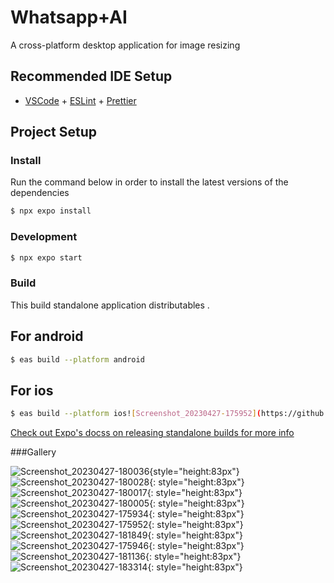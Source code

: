 # Whatsapp+AI
A cross-platform desktop application for image resizing

## Recommended IDE Setup

- [VSCode](https://code.visualstudio.com/) + [ESLint](https://marketplace.visualstudio.com/items?itemName=dbaeumer.vscode-eslint) + [Prettier](https://marketplace.visualstudio.com/items?itemName=esbenp.prettier-vscode)

## Project Setup

### Install
Run the command below in order to install the latest versions of the dependencies

```bash
$ npx expo install
```

### Development

```bash
$ npx expo start
```


### Build
This build standalone application distributables . 
## For android
```bash
$ eas build --platform android
```
## For ios
```bash
$ eas build --platform ios![Screenshot_20230427-175952](https://github.com/user-attachments/assets/d7bd87d4-51e2-4db9-91ed-0de163e85733)
```
[Check out Expo's docss on releasing standalone builds for more info](https://docs.expo.dev/build/setup/#build-for-android-emulatordevice-or-ios-simulator)

###Gallery

![Screenshot_20230427-180036](https://github.com/user-attachments/assets/846771e4-308d-417b-882f-ed19c56d70f7){style="height:83px"}
![Screenshot_20230427-180028](https://github.com/user-attachments/assets/08815bd9-c630-41cc-81fe-846c95e28161){: style="height:83px"}
![Screenshot_20230427-180017](https://github.com/user-attachments/assets/d6d2e000-7ae6-4181-b1bb-88d99fc4929e){: style="height:83px"}
![Screenshot_20230427-180005](https://github.com/user-attachments/assets/f0603160-a98c-471f-8af2-d3a346b84cb0){: style="height:83px"}
![Screenshot_20230427-175934](https://github.com/user-attachments/assets/a97c2f6f-e9b8-4b12-8752-62e0c4fa58bd){: style="height:83px"}
![Screenshot_20230427-175952](https://github.com/user-attachments/assets/d2da6908-c747-4a2a-ae64-6f9bb04d63ce){: style="height:83px"}
![Screenshot_20230427-181849](https://github.com/user-attachments/assets/baf1c9a3-256b-4cd9-8db5-a0e46eebc977){: style="height:83px"}
![Screenshot_20230427-175946](https://github.com/user-attachments/assets/3468dcf7-8ce0-4d42-aa92-1ed151c1ae23){: style="height:83px"}
![Screenshot_20230427-181136](https://github.com/user-attachments/assets/aabc14bd-6448-48e9-8ef4-144061132b81){: style="height:83px"}
![Screenshot_20230427-183314](https://github.com/user-attachments/assets/3bbe80a8-70b3-4817-bfba-ec3cf3ec86bf){: style="height:83px"}
